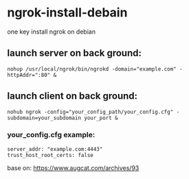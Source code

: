 # ngrok-install-debain
one key install ngrok on debian

## launch server on back ground: 
    nohup /usr/local/ngrok/bin/ngrokd -domain="example.com" -httpAddr=":80" &

## launch client on back ground:
    nohub ngrok -config="your_config_path/your_config.cfg" -subdomain=your_subdomain your_port &
### your_config.cfg example:
    server_addr: "example.com:4443"
    trust_host_root_certs: false

base on: https://www.augcat.com/archives/93
